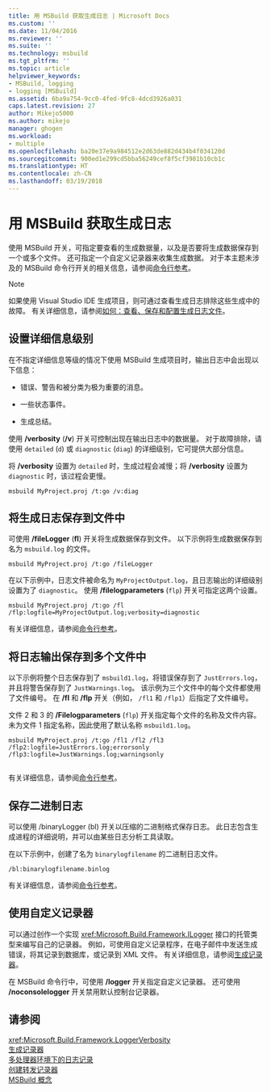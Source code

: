 ```yaml
---
title: 用 MSBuild 获取生成日志 | Microsoft Docs
ms.custom: ''
ms.date: 11/04/2016
ms.reviewer: ''
ms.suite: ''
ms.technology: msbuild
ms.tgt_pltfrm: ''
ms.topic: article
helpviewer_keywords:
- MSBuild, logging
- logging [MSBuild]
ms.assetid: 6ba9a754-9cc0-4fed-9fc8-4dcd3926a031
caps.latest.revision: 27
author: Mikejo5000
ms.author: mikejo
manager: ghogen
ms.workload:
- multiple
ms.openlocfilehash: ba20e37e9a984512e2d63de882d434b4f034120d
ms.sourcegitcommit: 900ed1e299cd5bba56249cef8f5cf3981b10cb1c
ms.translationtype: HT
ms.contentlocale: zh-CN
ms.lasthandoff: 03/19/2018
---
```

# <a name="obtaining-build-logs-with-msbuild"></a>用 MSBuild 获取生成日志
使用 MSBuild 开关，可指定要查看的生成数据量，以及是否要将生成数据保存到一个或多个文件。 还可指定一个自定义记录器来收集生成数据。 对于本主题未涉及的 MSBuild 命令行开关的相关信息，请参阅[命令行参考](../msbuild/msbuild-command-line-reference.md)。  
  
> [!NOTE]
>  如果使用 Visual Studio IDE 生成项目，则可通过查看生成日志排除这些生成中的故障。 有关详细信息，请参阅[如何：查看、保存和配置生成日志文件](../ide/how-to-view-save-and-configure-build-log-files.md)。  
  
## <a name="setting-the-level-of-detail"></a>设置详细信息级别  
 在不指定详细信息等级的情况下使用 MSBuild 生成项目时，输出日志中会出现以下信息：  
  
-   错误、警告和被分类为极为重要的消息。  
  
-   一些状态事件。  
  
-   生成总结。  
  
 使用 **/verbosity** (**/v**) 开关可控制出现在输出日志中的数据量。 对于故障排除，请使用 `detailed` (`d`) 或 `diagnostic` (`diag`) 的详细级别，它可提供大部分信息。  
  
 将 **/verbosity** 设置为 `detailed` 时，生成过程会减慢；将 **/verbosity** 设置为 `diagnostic` 时，该过程会更慢。  
  
```  
msbuild MyProject.proj /t:go /v:diag  
```  

## <a name="saving-the-build-log-to-a-file"></a>将生成日志保存到文件中  
 可使用 **/fileLogger** (**fl**) 开关将生成数据保存到文件。 以下示例将生成数据保存到名为 `msbuild.log` 的文件。  
  
```  
msbuild MyProject.proj /t:go /fileLogger  
```  
  
 在以下示例中，日志文件被命名为 `MyProjectOutput.log`，且日志输出的详细级别设置为了 `diagnostic`。 使用 **/filelogparameters** (`flp`) 开关可指定这两个设置。  
  
```  
msbuild MyProject.proj /t:go /fl /flp:logfile=MyProjectOutput.log;verbosity=diagnostic  
```  
  
 有关详细信息，请参阅[命令行参考](../msbuild/msbuild-command-line-reference.md)。  
  
## <a name="saving-the-log-output-to-multiple-files"></a>将日志输出保存到多个文件中  
 以下示例将整个日志保存到了 `msbuild1.log`，将错误保存到了 `JustErrors.log`，并且将警告保存到了 `JustWarnings.log`。 该示例为三个文件中的每个文件都使用了文件编号。 在 **/fl** 和 **/flp** 开关（例如， `/fl1` 和 `/flp1`）后指定了文件编号。  
  
 文件 2 和 3 的 **/Filelogparameters** (`flp`) 开关指定每个文件的名称及文件内容。 未为文件 1 指定名称，因此使用了默认名称 `msbuild1.log`。  
  
```  
msbuild MyProject.proj /t:go /fl1 /fl2 /fl3 /flp2:logfile=JustErrors.log;errorsonly /flp3:logfile=JustWarnings.log;warningsonly  
  
```  
  
 有关详细信息，请参阅[命令行参考](../msbuild/msbuild-command-line-reference.md)。  

## <a name="saving-a-binary-log"></a>保存二进制日志

可以使用 /binaryLogger (bl) 开关以压缩的二进制格式保存日志。 此日志包含生成进程的详细说明，并可以由某些日志分析工具读取。

在以下示例中，创建了名为 `binarylogfilename` 的二进制日志文件。

```  
/bl:binarylogfilename.binlog
``` 
 
有关详细信息，请参阅[命令行参考](../msbuild/msbuild-command-line-reference.md)。  

## <a name="using-a-custom-logger"></a>使用自定义记录器  
 可以通过创作一个实现 <xref:Microsoft.Build.Framework.ILogger> 接口的托管类型来编写自己的记录器。 例如，可使用自定义记录程序，在电子邮件中发送生成错误，将其记录到数据库，或记录到 XML 文件。 有关详细信息，请参阅[生成记录器](../msbuild/build-loggers.md)。  
  
 在 MSBuild 命令行中，可使用 **/logger** 开关指定自定义记录器。 还可使用 **/noconsolelogger** 开关禁用默认控制台记录器。  
  
## <a name="see-also"></a>请参阅  
 <xref:Microsoft.Build.Framework.LoggerVerbosity>   
 [生成记录器](../msbuild/build-loggers.md)   
 [多处理器环境下的日志记录](../msbuild/logging-in-a-multi-processor-environment.md)   
 [创建转发记录器](../msbuild/creating-forwarding-loggers.md)   
 [MSBuild 概念](../msbuild/msbuild-concepts.md)